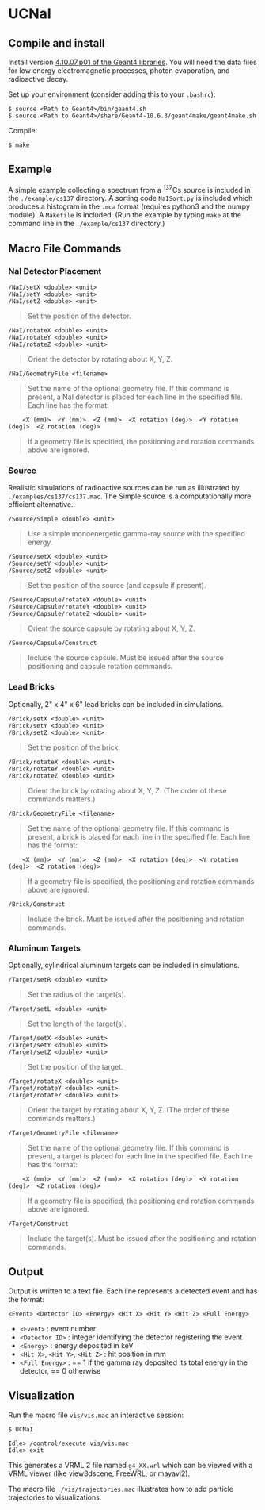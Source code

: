 # UCNaI

## Compile and install

Install version [4.10.07.p01 of the Geant4 libraries](https://geant4.web.cern.ch/geant4/support/download.shtml). You will need the data files for low energy electromagnetic processes, photon evaporation, and radioactive decay.

Set up your environment (consider adding this to your `.bashrc`):

    $ source <Path to Geant4>/bin/geant4.sh
    $ source <Path to Geant4>/share/Geant4-10.6.3/geant4make/geant4make.sh

Compile:

    $ make

## Example

A simple example collecting a spectrum from a <sup>137</sup>Cs source is included in the `./example/cs137` directory. A sorting code `NaISort.py` is included which produces a histogram in the `.mca` format (requires python3 and the numpy module). A `Makefile` is included. (Run the example by typing `make` at the command line in the `./example/cs137` directory.)

## Macro File Commands

### NaI Detector Placement

    /NaI/setX <double> <unit>
    /NaI/setY <double> <unit>
    /NaI/setZ <double> <unit>

> Set the position of the detector.

    /NaI/rotateX <double> <unit>
    /NaI/rotateY <double> <unit>
    /NaI/rotateZ <double> <unit>

> Orient the detector by rotating about X, Y, Z.

    /NaI/GeometryFile <filename>

> Set the name of the optional geometry file. If this command is present, a NaI detector is placed for each line in the specified file. Each line has the format:

        <X (mm)>  <Y (mm)>  <Z (mm)>  <X rotation (deg)>  <Y rotation (deg)>  <Z rotation (deg)>

> If a geometry file is specified, the positioning and rotation commands above are ignored.

### Source

Realistic simulations of radioactive sources can be run as illustrated by `./examples/cs137/cs137.mac`. The Simple source is a computationally more efficient alternative.

    /Source/Simple <double> <unit>

> Use a simple monoenergetic gamma-ray source with the specified energy.

    /Source/setX <double> <unit>
    /Source/setY <double> <unit>
    /Source/setZ <double> <unit>

> Set the position of the source (and capsule if present).

    /Source/Capsule/rotateX <double> <unit>
    /Source/Capsule/rotateY <double> <unit>
    /Source/Capsule/rotateZ <double> <unit>

> Orient the source capsule by rotating about X, Y, Z.

    /Source/Capsule/Construct

> Include the source capsule. Must be issued after the source positioning and capsule rotation commands.

### Lead Bricks

Optionally, 2" x 4" x 6" lead bricks can be included in simulations.

    /Brick/setX <double> <unit>
    /Brick/setY <double> <unit>
    /Brick/setZ <double> <unit>

> Set the position of the brick.

    /Brick/rotateX <double> <unit>
    /Brick/rotateY <double> <unit>
    /Brick/rotateZ <double> <unit>

> Orient the brick by rotating about X, Y, Z. (The order of these commands matters.)

    /Brick/GeometryFile <filename>

> Set the name of the optional geometry file. If this command is present, a brick  is placed for each line in the specified file.  Each line has the format:

        <X (mm)>  <Y (mm)>  <Z (mm)>  <X rotation (deg)>  <Y rotation (deg)>  <Z rotation (deg)>

> If a geometry file is specified, the positioning and rotation commands above are ignored.

    /Brick/Construct

> Include the brick. Must be issued after the positioning and rotation commands.

### Aluminum Targets

Optionally, cylindrical aluminum targets can be included in simulations.

    /Target/setR <double> <unit>

> Set the radius of the target(s).

    /Target/setL <double> <unit>

> Set the length of the target(s).

    /Target/setX <double> <unit>
    /Target/setY <double> <unit>
    /Target/setZ <double> <unit>

> Set the position of the target.

    /Target/rotateX <double> <unit>
    /Target/rotateY <double> <unit>
    /Target/rotateZ <double> <unit>

> Orient the target  by rotating about X, Y, Z. (The order of these commands matters.)

    /Target/GeometryFile <filename>

> Set the name of the optional geometry file. If this command is present, a target is placed for each line in the specified file.  Each line has the format:

        <X (mm)>  <Y (mm)>  <Z (mm)>  <X rotation (deg)>  <Y rotation (deg)>  <Z rotation (deg)>

> If a geometry file is specified, the positioning and rotation commands above are ignored.

    /Target/Construct

> Include the target(s). Must be issued after the positioning and rotation commands.

## Output

Output is written to a text file. Each line represents a detected event and has the format:

    <Event> <Detector ID> <Energy> <Hit X> <Hit Y> <Hit Z> <Full Energy>

- `<Event>` : event number
- `<Detector ID>` : integer identifying the detector registering the event
- `<Energy>` : energy deposited in keV
- `<Hit X>`, `<Hit Y>`, `<Hit Z>` :  hit position in mm
- `<Full Energy>` : == 1 if the gamma ray deposited its total energy in the detector, ==  0 otherwise

## Visualization

Run the macro file `vis/vis.mac` an interactive session:

    $ UCNaI
    
    Idle> /control/execute vis/vis.mac
    Idle> exit

This generates a VRML 2 file named `g4_XX.wrl` which can be viewed with a VRML viewer (like view3dscene, FreeWRL, or mayavi2).

The macro file `./vis/trajectories.mac` illustrates how to add particle trajectories to visualizations.
